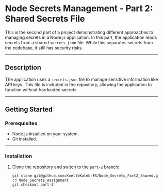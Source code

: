 # Node Secrets Management - Part 2: Shared Secrets File

This is the second part of a project demonstrating different approaches to managing secrets in a Node.js application. In this part, the application reads secrets from a shared `secrets.json` file. While this separates secrets from the codebase, it still has security risks.

---

## Description

The application uses a `secrets.json` file to manage sensitive information like API keys. This file is included in the repository, allowing the application to function without hardcoded secrets.

---

## Getting Started

### Prerequisites

- Node.js installed on your system.
- Git installed.

---

### Installation

1. Clone the repository and switch to the `part-2` branch:
   ```bash
   git clone git@github.com:KoelleKaleb-FS/Node_Secrets_Part2_Shared.git
   cd Node_Secrets_Assignment
   git checkout part-2
   ```
